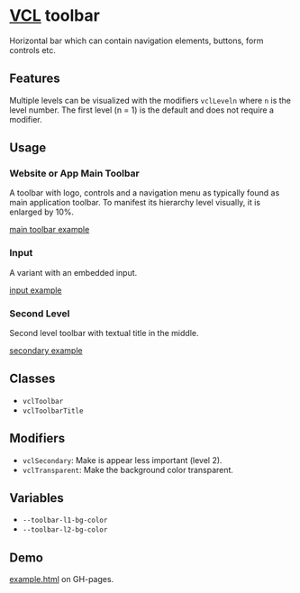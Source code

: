 # [VCL](https://vcl.github.io/) toolbar

Horizontal bar which can contain navigation elements,
buttons, form controls etc.

## Features

Multiple levels can be visualized with the modifiers `vclLeveln`
where `n` is the level number. The first level (n = 1) is the default and does
not require a modifier.

## Usage

### Website or App Main Toolbar

A toolbar with logo, controls and a navigation menu
as typically found as main application toolbar.
To manifest its hierarchy level visually,  it is enlarged by 10%.

[main toolbar example](/demo/example-main.html)

### Input

A variant with an embedded input.

[input example](/demo/example-input.html)

### Second Level

Second level toolbar with textual title in the middle.

[secondary example](/demo/example-secondary.html)

## Classes

- `vclToolbar`
- `vclToolbarTitle`

## Modifiers

- `vclSecondary`: Make is appear less important (level 2).
- `vclTransparent`: Make the background color transparent.

## Variables

- `--toolbar-l1-bg-color`
- `--toolbar-l2-bg-color`

## Demo

[example.html](/demo/example.html) on GH-pages.

